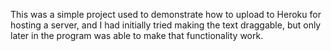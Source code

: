 This was a simple project used to demonstrate how to upload to Heroku for
hosting a server, and I had initially tried making the text draggable, but only
later in the program was able to make that functionality work.
